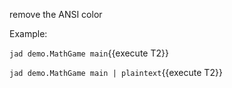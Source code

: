remove the ANSI color

Example:

`jad demo.MathGame main`{{execute T2}}

`jad demo.MathGame main | plaintext`{{execute T2}}